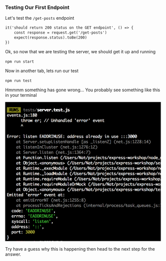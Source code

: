 ### Testing Our First Endpoint

Let's test the `/get-posts` endpoint

```
it('should return 200 status on the GET endpoint', () => {
    const response = request.get('/get-posts')
    expect(response.status).toBe(200)
})
```
Ok, so now that we are testing the server, we should get it up and running

`npm run start`

Now in another tab, lets run our test

`npm run test`

Hmmmm something has gone wrong... You probably see something like this in your terminal

![server_in_use](../assets/server_in_use.png)


Try have a guess why this is happening then head to the next step for the answer.